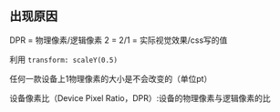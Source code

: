 ## 出现原因

DPR = 物理像素/逻辑像素
2 = 2/1
  = 实际视觉效果/css写的值


利用   `transform: scaleY(0.5)`

任何一款设备上1物理像素的大小是不会改变的（单位pt）


设备像素比（Device Pixel Ratio，DPR）:设备的物理像素与逻辑像素的比